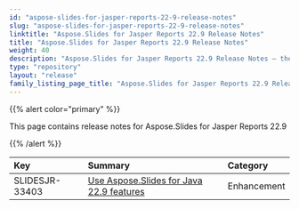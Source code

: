 ```yaml
---
id: "aspose-slides-for-jasper-reports-22-9-release-notes"
slug: "aspose-slides-for-jasper-reports-22-9-release-notes"
linktitle: "Aspose.Slides for Jasper Reports 22.9 Release Notes"
title: "Aspose.Slides for Jasper Reports 22.9 Release Notes"
weight: 40
description: "Aspose.Slides for Jasper Reports 22.9 Release Notes – the latest updates and fixes."
type: "repository"
layout: "release"
family_listing_page_title: "Aspose.Slides for Jasper Reports 22.9 Release Notes"
---
```


{{% alert color="primary" %}} 

This page contains release notes for Aspose.Slides for Jasper Reports 22.9

{{% /alert %}} 

|**Key**|**Summary**|**Category**|
| :- | :- | :- |
|SLIDESJR-33403|[Use Aspose.Slides for Java 22.9 features](/slides/java/release-notes/2022/aspose-slides-for-java-22-9-release-notes/)|Enhancement|